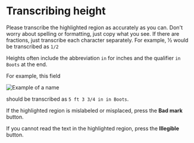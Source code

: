 # Transcribing height

Please transcribe the highlighted region as accurately as you can. Don't worry about spelling or formatting, just copy what you see. If there are fractions, just transcribe each character separately. For example, &#189; would be transcribed as `1/2`

Heights often include the abbreviation `in` for inches and the qualifier `in Boots` at the end.

For example, this field

![Example of a name](/images/cd_height.png)

should be transcribed as `5 ft 3 3/4 in in Boots`.

If the highlighted region is mislabeled or misplaced, press the **Bad mark** button.

If you cannot read the text in the highlighted region, press the **Illegible** button.